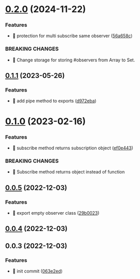 # [0.2.0](https://github.com/mjancarik/esmj-observable/compare/v0.1.1...v0.2.0) (2024-11-22)


### Features

* 🎸 protection for multi subscribe same observer ([56a658c](https://github.com/mjancarik/esmj-observable/commit/56a658c8045bf89c117d8f51d46338dbf86f3db4))


### BREAKING CHANGES

* 🧨 Change storage for storing #observers from Array to Set.



## [0.1.1](https://github.com/mjancarik/esmj-observable/compare/v0.1.0...v0.1.1) (2023-05-26)


### Features

* 🎸 add pipe method to exports ([d972eba](https://github.com/mjancarik/esmj-observable/commit/d972eba783546bd730d0fb3dcfae1e2cc3a4d6c0))



# [0.1.0](https://github.com/mjancarik/esmj-observable/compare/v0.0.5...v0.1.0) (2023-02-16)


### Features

* 🎸 subscribe method returns subscription object ([ef0e443](https://github.com/mjancarik/esmj-observable/commit/ef0e4439e5c25a02e2ac26c062c24d01d9ffe35f))


### BREAKING CHANGES

* 🧨 Subscribe method returns object instead of function



## [0.0.5](https://github.com/mjancarik/esmj-observable/compare/v0.0.4...v0.0.5) (2022-12-03)


### Features

* 🎸 export empty observer class ([29b0023](https://github.com/mjancarik/esmj-observable/commit/29b0023c9a1ae90c566e642490d538d86e550cf4))



## [0.0.4](https://github.com/mjancarik/esmj-observable/compare/v0.0.3...v0.0.4) (2022-12-03)



## 0.0.3 (2022-12-03)


### Features

* 🎸 init commit ([063e2ed](https://github.com/mjancarik/esmj-observable/commit/063e2ed5ab4182dcc093aefecee701e01906a6c6))




